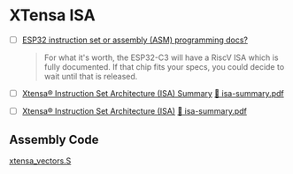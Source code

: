 # XTensa ISA


- [ ] [ESP32 instruction set or assembly (ASM) programming docs?](https://esp32.com/viewtopic.php?t=17549)
  
  > For what it's worth, the ESP32-C3 will have a RiscV ISA which is fully documented. If that chip fits your specs, you could decide to wait until that is released.

- [ ] [Xtensa® Instruction Set Architecture (ISA) Summary](https://www.cadence.com/content/dam/cadence-www/global/en_US/documents/tools/ip/tensilica-ip/isa-summary.pdf) [:roll_of_paper: isa-summary.pdf](docs/isa-summary.pdf)
- [ ] [Xtensa® Instruction Set Architecture (ISA)](https://0x04.net/~mwk/doc/xtensa.pdf) [:roll_of_paper: isa-summary.pdf](docs/xtensa.pdf)

## Assembly Code

[xtensa_vectors.S](https://github.com/espressif/esp-idf/blob/master/components/xtensa/xtensa_vectors.S)
